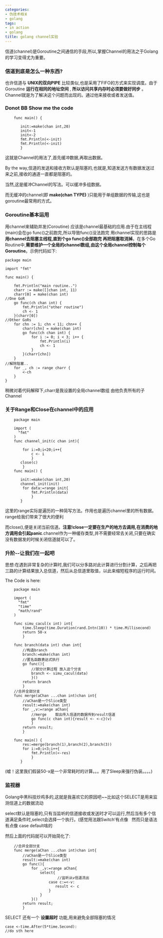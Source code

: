 ```yaml
---
categories:
- 伪技术相关
- golang
tags:
- in action
- golang
title: golang channel实验
---
```


信道(channel)是Goroutine之间通信的手段,所以,掌握Channel的用法之于Golang的学习变得尤为重要。



### 信道到底是怎么一种东西?



也许信道与 **UNIX的双向PIPE** 比较类似,也是采用了FIFO的方式来实现调度。由于Goroutine **运行在相同的地址空间** , **所以访问共享内存时必须要做好同步** 。Channel就是为了解决这个问题而出现的。通过他来接收或者发送值。





### Donot BB Show me the code
```
    func main() {

       init:=make(chan int,20)
       init<-1
       init<-2
       fmt.Println(<-init)
       fmt.Println(<-init)
       }
```


这就是Channel的用法了,首先缓冲数据,再取出数据。

By the way,信道的发送和接收方默认是阻塞的,也就是,知道发送方有数据发送过来之前,接收的通道一直都是阻塞的。

当然,这是缓冲Channel的写法。可以缓冲多组数据。

而无缓冲的channel(即 **make(chan TYPE)** )只能用于单组数据的传输,这也是goroutine最常用的方式。


### Goroutine基本运用

用channel来辅助并发(Coroutine) 应该是channel最基础的应用.由于在主线程(main)会在go func()之前跑完,所以导致func()没法跑完  用channel实现的思路是 **用channel去阻塞主线程,直到个go func()全部跑完 再把阻塞取消掉**。在多个Go Routine中,**需要维护一个全局的channel数组,由这个全局channel控制每个Goroutine**。示例代码如下:

```
package main

import "fmt"

func main() {

	fmt.Println("main routine..")
	charr := make([]chan int, 11)
	charr[0] = make(chan int)
//One GoR
	go func(ch chan int) {
		fmt.Println("other routine")
		ch <- 1
	}(charr[0])
//Other GoRs
	for chn := 1; chn < 11; chn++ {
		charr[chn] = make(chan int)
		go func(ch chan int) {
			for i := 0; i < 3; i++ {
				fmt.Println(i)
				ch <- 1
			}
		}(charr[chn])
	}
//解除阻塞..
	for _, ch := range charr {
		<-ch
	}
}

```
稍微对着代码解释下,charr是我设置的全局channel数组  由他负责所有的子Channel  


### 关于Range和Close在channel中的应用



```
    package main

    import (
      "fmt"
    )
    func channel_init(c chan int){

        for i:=0;i<20;i++{
            c <- i
            }
       close(c)
        }
    func main() {

       init:=make(chan int,20)
       channel_init(init)
        for data:=range init{
            fmt.Println(data)
            }
       }
```





这里的range实际是遍历的一种简写方法。作用也是遍历channel里的所有数据。range给我们带来了很大的便利

而close(),便是关闭当前信道。**注意!close一定要在生产的地方去调用,在消费的地方调用会引起panic**.channel作为一种缓存类型,并不需要经常去关闭,只要在确实没有数据发的时候关闭信道就可以了。





### 升阶--让我们在一起吧



思想:在遇到非常复杂的计算时,我们可以分多路对此计算进行分割计算，之后再把三路的计算结果放入总信道，然后从总信道里取值，以此来缩短程序的运行时间。

The Code is here:


```
    package main

    import (
      "fmt"
      "time"
      "math/rand"
    )

    func simu_cacul(x int) int{
        time.Sleep(time.Duration(rand.Intn(10)) * time.Millisecond)
        return 50-x
        }

    func branch(data int) chan int{
        //构造branch
        branch:=make(chan int)
        //匿名函数表达式执行
        go func(){
            //部分计算过程 放入这个分支
            branch <- simu_cacul(data)
            }()
        return branch
        }
    //合并全部分支
    func merge(aChan ...chan int)chan int{
        //aChan是一个Slice类型
        result:=make(chan int)
        for _,v:=range aChan{
            //merge    取出传入信道的数据传到result信道
            go func(c chan int){result <- <-c}(v)
            }
        return result;
        }

    func main() {
        res:=merge(branch(1),branch(2),branch(3))
        for i:=0;i<3;i++{
            fmt.Println(<-res)
            }
       }
```




(嘘！这里我们假装50-x是一个非常耗时的计算。。。用了Sleep来强行伪装。。。。)





### 监视器



Golang中黑科技炒鸡多的,这就是我喜欢它的原因吧~~比如这个SELECT是用来监测信道上的数据流动

select默认是阻塞的,只有当监听的信道接收或发送时才可以运行,然后当有多个信道满足条件时,select会选择一个执行。(感觉用法跟Switch‘有点像   然而只是语法有点像 case default啥的

然后上面的代码就可以开始简化了:
```
    //合并全部分支
    func merge(aChan ...chan int)chan int{
        //aChan是一个Slice类型
        result:=make(chan int)
        go func(){
            for _,v:=range aChan{
                select{
                        //监听从v信道流出
                    case c:=<-v:
                       result <- c
                    }
                }
            }()
        return result;
        }
```


SELECT 还有一个 **设置超时** 功能,用来避免全部阻塞的情况



    case <-time.After(5*time.Second):
    //do sth here
